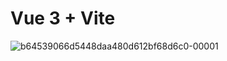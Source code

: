 # Vue 3 + Vite

![b64539066d5448daa480d612bf68d6c0-00001](https://github.com/fuad1789/Foxico/assets/96668119/a96cf157-92aa-4ac7-b020-d5a426970d7f)
